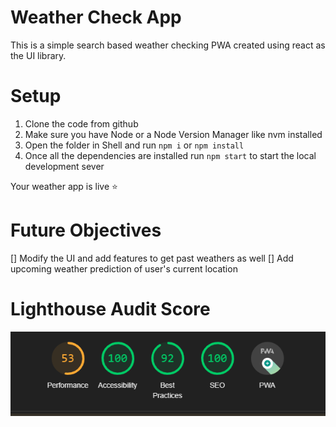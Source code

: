 # Weather Check App

This is a simple search based weather checking PWA created using react as the UI library.

# Setup

1. Clone the code from github
1. Make sure you have Node or a Node Version Manager like nvm installed
1. Open the folder in Shell and run `npm i` or `npm install`
1. Once all the dependencies are installed run `npm start` to start the local development sever

Your weather app is live ⭐

# Future Objectives

[] Modify the UI and add features to get past weathers as well
[] Add upcoming weather prediction of user's current location

# Lighthouse Audit Score

![Audit Score](./Readme%20Resource/audit.png)

